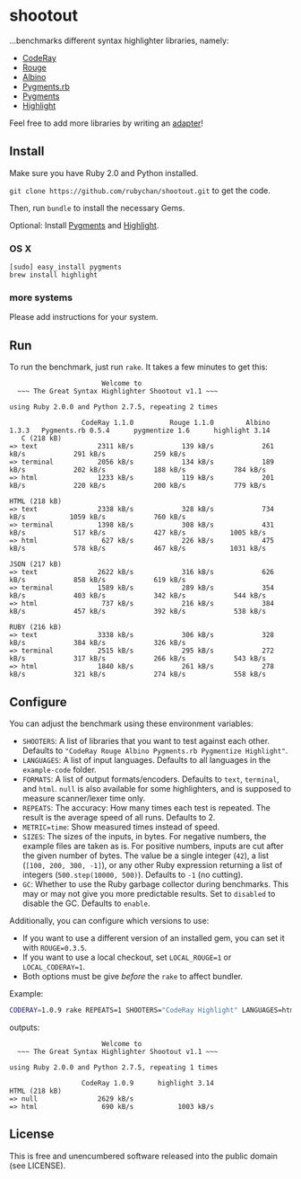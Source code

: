 # shootout

…benchmarks different syntax highlighter libraries, namely:

- [CodeRay](https://github.com/rubychan/coderay)
- [Rouge](https://github.com/jayferd/rouge)
- [Albino](https://github.com/github/albino)
- [Pygments.rb](https://github.com/tmm1/pygments.rb)
- [Pygments](https://bitbucket.org/birkenfeld/pygments-main)
- [Highlight](http://www.andre-simon.de/doku/highlight/en/highlight.html)

Feel free to add more libraries by writing an [adapter](https://github.com/rubychan/shootout/tree/master/adapters)!

## Install

Make sure you have Ruby 2.0 and Python installed.

`git clone https://github.com/rubychan/shootout.git` to get the code.

Then, run `bundle` to install the necessary Gems.

Optional: Install [Pygments](http://pygments.org/) and [Highlight](http://www.andre-simon.de/doku/highlight/en/highlight.html).

### OS X

```
[sudo] easy_install pygments
brew install highlight
```

### more systems

Please add instructions for your system.

## Run

To run the benchmark, just run `rake`. It takes a few minutes to get this:

```
                       Welcome to
  ~~~ The Great Syntax Highlighter Shootout v1.1 ~~~

using Ruby 2.0.0 and Python 2.7.5, repeating 2 times

                  CodeRay 1.1.0         Rouge 1.1.0        Albino 1.3.3   Pygments.rb 0.5.4      pygmentize 1.6      highlight 3.14
   C (218 kB)
=> text               2311 kB/s            139 kB/s            261 kB/s            291 kB/s            259 kB/s                    
=> terminal           2056 kB/s            134 kB/s            189 kB/s            202 kB/s            188 kB/s            784 kB/s
=> html               1233 kB/s            119 kB/s            201 kB/s            220 kB/s            200 kB/s            779 kB/s

HTML (218 kB)
=> text               2338 kB/s            328 kB/s            734 kB/s           1059 kB/s            760 kB/s                    
=> terminal           1398 kB/s            308 kB/s            431 kB/s            517 kB/s            427 kB/s           1005 kB/s
=> html                627 kB/s            226 kB/s            475 kB/s            578 kB/s            467 kB/s           1031 kB/s

JSON (217 kB)
=> text               2622 kB/s            316 kB/s            626 kB/s            858 kB/s            619 kB/s                    
=> terminal           1589 kB/s            289 kB/s            354 kB/s            403 kB/s            342 kB/s            544 kB/s
=> html                737 kB/s            216 kB/s            384 kB/s            457 kB/s            392 kB/s            538 kB/s

RUBY (216 kB)
=> text               3338 kB/s            306 kB/s            328 kB/s            384 kB/s            326 kB/s                    
=> terminal           2515 kB/s            295 kB/s            272 kB/s            317 kB/s            266 kB/s            543 kB/s
=> html               1840 kB/s            261 kB/s            278 kB/s            321 kB/s            274 kB/s            558 kB/s
```

## Configure

You can adjust the benchmark using these environment variables:

- `SHOOTERS`: A list of libraries that you want to test against each other. Defaults to `"CodeRay Rouge Albino Pygments.rb Pygmentize Highlight"`.
- `LANGUAGES`: A list of input languages. Defaults to all languages in the `example-code` folder.
- `FORMATS`: A list of output formats/encoders. Defaults to `text`, `terminal`, and `html`. `null` is also available for some highlighters, and is supposed to measure scanner/lexer time only.
- `REPEATS`: The accuracy: How many times each test is repeated. The result is the average speed of all runs. Defaults to 2.
- `METRIC=time`: Show measured times instead of speed.
- `SIZES`: The sizes of the inputs, in bytes. For negative numbers, the example files are taken as is. For positive numbers, inputs are cut after the given number of bytes. The value be a single integer (`42`), a list (`[100, 200, 300, -1]`), or any other Ruby expression returning a list of integers (`500.step(10000, 500)`). Defaults to `-1` (no cutting).
- `GC`: Whether to use the Ruby garbage collector during benchmarks. This may or may not give you more predictable results. Set to `disabled` to disable the GC. Defaults to `enable`.

Additionally, you can configure which versions to use:

- If you want to use a different version of an installed gem, you can set it with `ROUGE=0.3.5`.
- If you want to use a local checkout, set `LOCAL_ROUGE=1` or `LOCAL_CODERAY=1`.
- Both options must be give _before_ the `rake` to affect bundler.

Example:

```bash
CODERAY=1.0.9 rake REPEATS=1 SHOOTERS="CodeRay Highlight" LANGUAGES=html FORMATS="null html"
```

outputs:

```
                       Welcome to
  ~~~ The Great Syntax Highlighter Shootout v1.1 ~~~

using Ruby 2.0.0 and Python 2.7.5, repeating 1 times

                  CodeRay 1.0.9      highlight 3.14
HTML (218 kB)
=> null               2629 kB/s                    
=> html                690 kB/s           1003 kB/s
```

## License

This is free and unencumbered software released into the public domain (see LICENSE).
